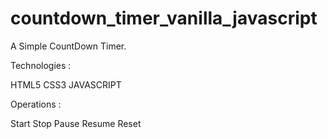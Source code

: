 # countdown_timer_vanilla_javascript

A Simple CountDown Timer.

Technologies :

HTML5
CSS3
JAVASCRIPT

Operations :

Start
Stop
Pause
Resume
Reset
